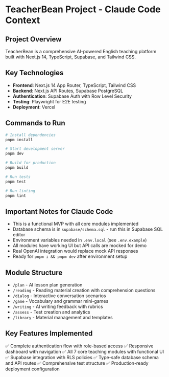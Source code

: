 # TeacherBean Project - Claude Code Context

## Project Overview
TeacherBean is a comprehensive AI-powered English teaching platform built with Next.js 14, TypeScript, Supabase, and Tailwind CSS.

## Key Technologies
- **Frontend**: Next.js 14 App Router, TypeScript, Tailwind CSS
- **Backend**: Next.js API Routes, Supabase PostgreSQL
- **Authentication**: Supabase Auth with Row Level Security
- **Testing**: Playwright for E2E testing
- **Deployment**: Vercel

## Commands to Run
```bash
# Install dependencies
pnpm install

# Start development server
pnpm dev

# Build for production
pnpm build

# Run tests
pnpm test

# Run linting
pnpm lint
```

## Important Notes for Claude Code
- This is a functional MVP with all core modules implemented
- Database schema is in `supabase/schema.sql` - run this in Supabase SQL editor
- Environment variables needed in `.env.local` (see `.env.example`)
- All modules have working UI but API calls are mocked for demo
- Real OpenAI integration would replace mock API responses
- Ready for `pnpm i && pnpm dev` after environment setup

## Module Structure
- `/plan` - AI lesson plan generation
- `/reading` - Reading material creation with comprehension questions
- `/dialog` - Interactive conversation scenarios
- `/game` - Vocabulary and grammar mini-games
- `/writing` - AI writing feedback with rubrics
- `/assess` - Test creation and analytics
- `/library` - Material management and templates

## Key Features Implemented
✅ Complete authentication flow with role-based access
✅ Responsive dashboard with navigation
✅ All 7 core teaching modules with functional UI
✅ Supabase integration with RLS policies
✅ Type-safe database schema and API routes
✅ Comprehensive test structure
✅ Production-ready deployment configuration